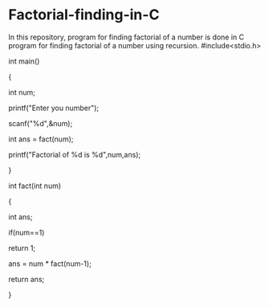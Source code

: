 # Factorial-finding-in-C
In this repository, program for finding factorial of a number is done in 
C program for finding factorial of a number using recursion.
#include<stdio.h> 

int main() 

{ 

int num; 

printf("Enter you number"); 

scanf("%d",&num); 

int ans = fact(num); 

printf("Factorial of %d is %d",num,ans); 

} 

int fact(int num) 

{ 

int ans; 

if(num==1) 

return 1; 

ans = num * fact(num-1); 

return ans; 

}
